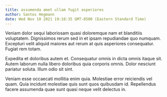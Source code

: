```yaml
---
title: assumenda amet ullam fugit asperiores
author: Santos Hegmann
date: Wed Nov 10 2021 19:18:35 GMT-0500 (Eastern Standard Time)
---
```

Veniam dolor sequi laboriosam quasi doloremque nam et blanditiis voluptatem. Dignissimos rerum sed in et ipsam repudiandae quo numquam. Excepturi velit aliquid maiores aut rerum at quis asperiores consequatur. Fugiat rem totam.

 Expedita et doloribus autem et. Consequatur omnis in dicta omnis itaque sit. Autem laborum nulla libero doloribus quia corporis omnis. Dolor nesciunt pariatur soluta. Illum odio sit sint.

 Veniam esse occaecati mollitia enim quia. Molestiae error reiciendis vel quam. Quia incidunt molestiae quis sunt quos quibusdam id. Repellendus facere assumenda quae sunt quasi neque velit delectus in.